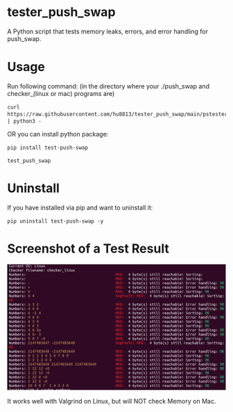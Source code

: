 # tester_push_swap
A Python script that tests memory leaks, errors, and error handling for push_swap. 

# Usage
Run following command: (in the directory where your ./push_swap and checker_(linux or mac) programs are) 

```
curl https://raw.githubusercontent.com/hu8813/tester_push_swap/main/pstester.py | python3 -
```


OR you can install python package:


```
pip install test-push-swap
```
```
test_push_swap
```
# Uninstall
If you have installed via pip and want to uninstall it: 

```
pip uninstall test-push-swap -y
```

# Screenshot of a Test Result

![Push_swap tester screenshot](screenshot.png)

It works well with Valgrind on Linux, but will NOT check Memory on Mac.
